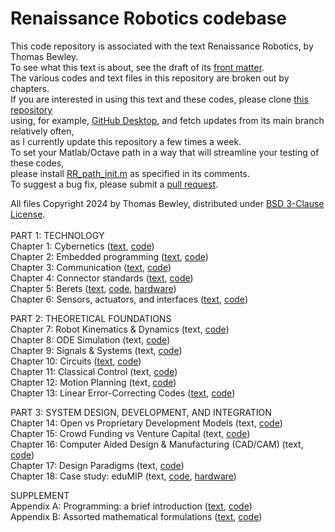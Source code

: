 # Renaissance Robotics codebase
This code repository is associated with the text Renaissance Robotics, by Thomas Bewley.<BR>
To see what this text is about, see the draft of its <a href="http://robotics.ucsd.edu/rr_chap00.pdf">front matter</a>.<BR>
The various codes and text files in this repository are broken out by chapters.<BR>
If you are interested in using this text and these codes, please clone <a href="https://github.com/tbewley/RR">this repository</a><BR>
using, for example, <a href="https://desktop.github.com/">GitHub Desktop</a>, and fetch updates from its main branch relatively often,<BR>
as I currently update this repository a few times a week.<BR>
To set your Matlab/Octave path in a way that will streamline your testing of these codes,<BR>
please install <a href="https://github.com/tbewley/RR/blob/main/RR_path_init.m">RR_path_init.m</a> as specified in its comments.<BR>
To suggest a bug fix, please submit a <a href="https://docs.github.com/en/github/collaborating-with-issues-and-pull-requests/about-pull-requests">pull request</a>.
  
All files Copyright 2024 by Thomas Bewley, distributed under <a href="https://github.com/tbewley/RR/blob/main/LICENSE">BSD 3-Clause License</a>.<BR><BR>
PART 1: TECHNOLOGY<BR>
Chapter 1: Cybernetics                        (<a href="http://robotics.ucsd.edu/rr_chap01.pdf">text</a>, <a href="https://github.com/tbewley/RR/tree/main/chap01">code</a>)<BR>
Chapter 2: Embedded programming               (<a href="http://robotics.ucsd.edu/rr_chap02.pdf">text</a>, <a href="https://github.com/tbewley/RR/tree/main/chap02">code</a>)<BR>
Chapter 3: Communication                      (<a href="http://robotics.ucsd.edu/rr_chap03.pdf">text</a>, <a href="https://github.com/tbewley/RR/tree/main/chap03">code</a>)<BR>
Chapter 4: Connector standards                (<a href="http://robotics.ucsd.edu/rr_chap04.pdf">text</a>, <a href="https://github.com/tbewley/RR/tree/main/chap04">code</a>)<BR>
Chapter 5: Berets                             (<a href="http://robotics.ucsd.edu/rr_chap05.pdf">text</a>, <a href="https://github.com/tbewley/RR/tree/main/chap05">code</a>, <a href="http://robotics.ucsd.edu/Berets">hardware</a>)<BR>
Chapter 6: Sensors, actuators, and interfaces (<a href="http://robotics.ucsd.edu/rr_chap06.pdf">text</a>, <a href="https://github.com/tbewley/RR/tree/main/chap06">code</a>)<BR>

PART 2: THEORETICAL FOUNDATIONS<BR>
Chapter 7: Robot Kinematics & Dynamics   (text, <a href="https://github.com/tbewley/RR/tree/main/chap07">code</a>)<BR>
Chapter 8: ODE Simulation                (text, <a href="https://github.com/tbewley/RR/tree/main/chap08">code</a>)<BR>
Chapter 9: Signals & Systems             (text, <a href="https://github.com/tbewley/RR/tree/main/chap09">code</a>)<BR>
Chapter 10: Circuits          (<a href="http://robotics.ucsd.edu/rr_chap10.pdf">text</a>, <a href="https://github.com/tbewley/RR/tree/main/chap10">code</a>)<BR>
Chapter 11: Classical Control            (text, <a href="https://github.com/tbewley/RR/tree/main/chap11">code</a>)<BR>
Chapter 12: Motion Planning              (text, <a href="https://github.com/tbewley/RR/tree/main/chap12">code</a>)<BR>
Chapter 13: Linear Error-Correcting Codes (<a href="http://robotics.ucsd.edu/rr_chap13.pdf">text</a>, <a href="https://github.com/tbewley/RR/tree/main/chap13">code</a>)<BR>

PART 3: SYSTEM DESIGN, DEVELOPMENT, AND INTEGRATION<BR>
Chapter 14: Open vs Proprietary Development Models (text, <a href="https://github.com/tbewley/RR/tree/main/chap14">code</a>)<BR>
Chapter 15: Crowd Funding vs Venture Capital       (text, <a href="https://github.com/tbewley/RR/tree/main/chap15">code</a>)<BR>
Chapter 16: Computer Aided Design & Manufacturing (CAD/CAM) (text, <a href="https://github.com/tbewley/RR/tree/main/chap16">code</a>)<BR>
Chapter 17: Design Paradigms                       (text, <a href="https://github.com/tbewley/RR/tree/main/chap17">code</a>)<BR>
Chapter 18: Case study: eduMIP                     (text, <a href="https://github.com/tbewley/RR/tree/main/chap18">code</a>, <a href="http://robotics.ucsd.edu/eduMIP">hardware</a>)<BR>

SUPPLEMENT<BR>
Appendix A: Programming: a brief introduction (<a href="http://robotics.ucsd.edu/RR/">text</a>, <a href="https://github.com/tbewley/RR/tree/main/chapAA">code</a>)<BR>
Appendix B: Assorted mathematical formulations (<a href="http://robotics.ucsd.edu/RR/">text</a>, <a href="https://github.com/tbewley/RR/tree/main/chapAB">code</a>)<BR>
